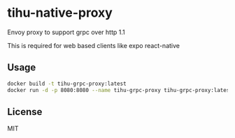 # tihu-native-proxy

Envoy proxy to support grpc over http 1.1

This is required for web based clients like expo react-native

## Usage

```sh
docker build -t tihu-grpc-proxy:latest
docker run -d -p 8080:8080 --name tihu-grpc-proxy tihu-grpc-proxy:latest
```

## License

MIT
